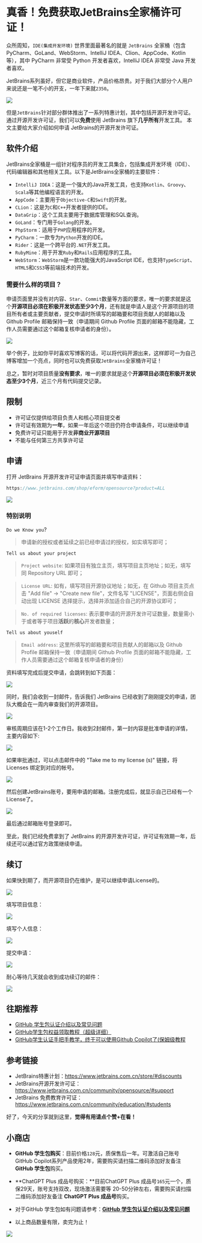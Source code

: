 # 真香！免费获取JetBrains全家桶许可证！

众所周知，`IDE(集成开发环境)` 世界里面最著名的就是 `JetBrains` 全家桶（包含 PyCharm、GoLand、WebStorm、IntelliJ IDEA、Clion、AppCode、Kotlin 等），其中 PyCharm 非常受 Python 开发者喜欢，IntelliJ IDEA 非常受 Java 开发者喜欢。

JetBrains系列虽好，但它是商业软件，产品价格昂贵。对于我们大部分个人用户来说还是一笔不小的开支，一年下来就`2350`。

![](https://billy.taoxiaoxin.club/md/2023/12/65813f54c890ea01a5f42238.png)

但是`JetBrains`针对部分群体推出了一系列特惠计划，其中包括开源开发许可证。通过开源开发许可证，我们可以**免费**使用 JetBrains 旗下**几乎所有**开发工具。 本文主要给大家介绍如何申请 JetBrains的开源开发许可证。

## 软件介绍

JetBrains全家桶是一组针对程序员的开发工具集合，包括集成开发环境（IDE）、代码编辑器和其他相关工具。以下是JetBrains全家桶的主要软件：

- `IntelliJ IDEA`：这是一个强大的Java开发工具，也支持`Kotlin`、`Groovy`、`Scala`等其他编程语言的开发。
- `AppCode`：主要用于`Objective-C`和`Swift`的开发。
- `CLion`：这是为`C`和`C++`开发者提供的IDE。
- `DataGrip`：这个工具主要用于数据库管理和SQL查询。
- `GoLand`：专门用于`Golang`的开发。
- `PhpStorm`：适用于`PHP`应用程序的开发。
- `PyCharm`：一款专为`Python`开发的IDE。
- `Rider`：这是一个跨平台的`.NET`开发工具。
- `RubyMine`：用于开发`Ruby`和`Rails`应用程序的工具。
- `WebStorm`：`WebStorm`是一款功能强大的JavaScript IDE，也支持`TypeScript`、`HTML5`和`CSS3`等前端技术的开发。

### 需要什么样的项目？

申请页面里并没有对内容、`Star`、`Commit`数量等方面的要求，唯一的要求就是这个**开源项目必须在积极开发状态至少3个月**，还有就是申请人是这个开源项目的项目所有者或主要贡献者，提交申请时所填写的邮箱要和项目贡献人的邮箱以及 Github Profile 邮箱保持一致（申请期间 Github Profile 页面的邮箱不能隐藏，工作人员需要通过这个邮箱复核申请者的身份）。

![](https://billy.taoxiaoxin.club/md/2023/12/658142f6e46e58372477d686.png)

举个例子，比如你平时喜欢写博客的话，可以将代码开源出来，这样即可一为自己博客增加一个亮点，同时也可以免费获取`JetBrains`全家桶许可证！

总之，暂时对项目质量**没有要求**，唯一的要求就是这个**开源项目必须在积极开发状态至少3个月**，近三个月有代码提交记录。

## 限制

+ 许可证仅提供给项目负责人和核心项目提交者
+ 许可证有效期为**一年**，如果一年后这个项目仍符合申请条件，可以继续申请
+ 免费许可证只能用于开发**非商业开源项目**
+ 不能与任何第三方共享许可证

## 申请

打开 JetBrains 开源开发许可证申请页面并填写申请资料：

```go
https://www.jetbrains.com/shop/eform/opensource?product=ALL
```

![](https://billy.taoxiaoxin.club/md/2023/12/6581464702318263b7743c16.png)

### 特别说明

`Do we Know you`? 

> 申请新的授权或者延续之前已经申请过的授权，如实填写即可；

`Tell us about your project`

> `Project website`: 如果项目有独立主页，填写项目主页地址；如无，填写同 Repository URL 即可；

> `License URL`: 如有，填写项目开源协议地址；如无，在 Github 项目主页点击 "Add file" -> "Create new file"，文件名写 "LICENSE"，页面右侧会自动出现 LICENSE 选择提示，选择并添加适合自己的开源协议即可；

> `No. of required licenses`: 表示要申请的开源开发许可证数量，数量需小于或者等于项目**活跃**的**核心**开发者数量；

`Tell us about youself`

> `Email address`: 这里所填写的邮箱要和项目贡献人的邮箱以及 Github Profile 邮箱保持一致（申请期间 Github Profile 页面的邮箱不能隐藏，工作人员需要通过这个邮箱复核申请者的身份）

资料填写完成后提交申请，会跳转到如下页面：

![](https://billy.taoxiaoxin.club/md/2023/12/65814732a7244e4486647025.png)

同时，我们会收到一封邮件，告诉我们 JetBrains 已经收到了刚刚提交的申请，团队大概会在一周内审查我们的开源项目。

![](https://billy.taoxiaoxin.club/md/2023/12/6581474be1fdf3c88dbe74a6.png)

审核周期应该在1-2个工作日。我收到2封邮件，第一封内容是批准申请的详情，主要内容如下:

![](https://billy.taoxiaoxin.club/md/2023/12/658147af451bbb0067289d46.png)

如果审批通过，可以点击邮件中的 "Take me to my license (s)" 链接，将 Licenses 绑定到对应的帐号。

![](https://billy.taoxiaoxin.club/md/2023/12/658147e9e77e7248bee64862.png)

然后创建JetBrains账号，要用申请的邮箱。注册完成后，就显示自己已经有一个License了。

![](https://billy.taoxiaoxin.club/md/2023/12/658148258147669fa102a89d.png)

最后通过邮箱账号登录即可。

至此，我们已经免费拿到了 JetBrains 的开源开发许可证，许可证有效期一年，后续还可以通过官方政策继续申请。

## 续订

如果快到期了，而开源项目仍在维护，是可以继续申请License的。

![](https://billy.taoxiaoxin.club/md/2023/12/658148a3fde08fa70892dda4.png)

填写项目信息：

![](https://billy.taoxiaoxin.club/md/2023/12/658148e6ea3987ba114a10d4.png)

填写个人信息：

![](https://billy.taoxiaoxin.club/md/2023/12/65814a034c8aefba84c77bec.png)

提交申请：

![](https://billy.taoxiaoxin.club/md/2023/12/65814a1de693ae2f56b56cf0.png)

耐心等待几天就会收到成功续订的邮件：

![](https://billy.taoxiaoxin.club/md/2023/12/65814a1d6e40ca89ab8e22fe.png)

## 往期推荐

+ [GitHub 学生包认证介绍以及常见问题](https://mp.weixin.qq.com/s/OvCjuwgy6whdpXapcvWBtA)
+ [GitHub学生包权益领取教程（超级详细）](https://mp.weixin.qq.com/s/E_eYJaleNh6tYo3ggSarCQ)
+ [GitHub学生认证手把手教学，终于可以使用Github Copilot了(保姆级教程](https://mp.weixin.qq.com/s/YWXSNsGxVxp6BHpxVecDFQ)

## 参考链接

+ JetBrains特惠计划：https://www.jetbrains.com.cn/store/#discounts
+ JetBrains开源开发许可证：https://www.jetbrains.com.cn/community/opensource/#support
+ JetBrains 免费教育许可证：https://www.jetbrains.com.cn/community/education/#students

好了，今天的分享就到这里，**觉得有用请点个赞+在看！**

## 小商店

+ **GitHub 学生包购买**：目前价格`128`元，质保售后一年。可激活自己账号GitHub Copilot系列产品使用2年，需要购买请扫描二维码添加好友备注 **GitHub 学生包**购买。

+ **ChatGPT Plus 成品号购买：**目前ChatGPT Plus 成品号`165`元一个，质保29天，账号支持双改，现场激活需要等 20-50分钟左右，需要购买请扫描二维码添加好友备注 **ChatGPT Plus 成品号**购买。
+ 对于GitHub 学生包如有问题请参考：[**GitHub 学生包认证介绍以及常见问题**](https://mp.weixin.qq.com/s/OvCjuwgy6whdpXapcvWBtA)
+ 以上商品数量有限，卖完为止！

![](https://billy.taoxiaoxin.club/md/2023/12/65814e6d6d035af744f055f8.png)